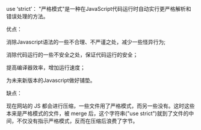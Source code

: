 use ‘strict’： "严格模式"是一种在JavaScript代码运行时自动实行更严格解析和错误处理的方法。

优点：

消除Javascript语法的一些不合理、不严谨之处，减少一些怪异行为;

消除代码运行的一些不安全之处，保证代码运行的安全；

提高编译器效率，增加运行速度；

为未来新版本的Javascript做好铺垫。

缺点：

现在网站的 JS 都会进行压缩，一些文件用了严格模式，而另一些没有。这时这些本来是严格模式的文件，被 merge 后，这个字符串("use strict")就到了文件的中间，不仅没有指示严格模式，反而在压缩后浪费了字节。

